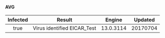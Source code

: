 #### AVG
| Infected      | Result      | Engine      | Updated      |
|:-------------:|:-----------:|:-----------:|:------------:|
| true | Virus identified EICAR_Test | 13.0.3114 | 20170704 |

